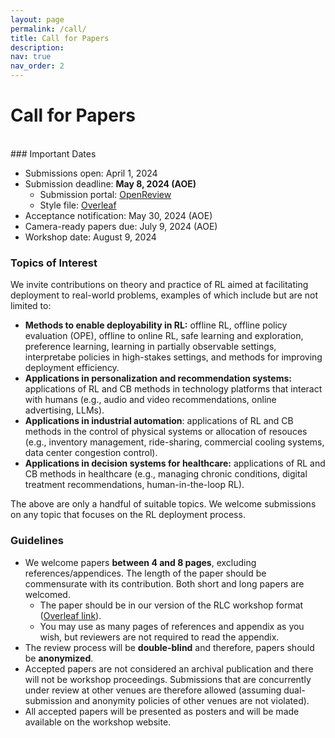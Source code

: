 ```yaml
---
layout: page
permalink: /call/
title: Call for Papers
description:
nav: true
nav_order: 2
---
```


# Call for Papers
<br>
### Important Dates

* Submissions open: April 1, 2024
* Submission deadline: <b>May 8, 2024 (AOE)</b>
  * Submission portal: [OpenReview](https://openreview.net/group?id=rl-conference.cc/RLC/2024/Workshop/Deployable_RL)
  * Style file: [Overleaf](https://www.overleaf.com/read/wzvmzpbnypvz#c13151)
* Acceptance notification: May 30, 2024 (AOE)
* Camera-ready papers due: July 9, 2024 (AOE)
* Workshop date: August 9, 2024


### Topics of Interest
We invite contributions on theory and practice of RL aimed at facilitating deployment to real-world problems, examples of which include but are not limited to:
* __Methods to enable deployability in RL:__ offline RL, offline policy evaluation (OPE), offline to online RL, safe learning and exploration, preference learning, learning in partially observable settings, interpretabe policies in high-stakes settings, and methods for improving deployment efficiency.
* __Applications in personalization and recommendation systems:__ applications of RL and CB methods in technology platforms that interact with humans (e.g., audio and video recommendations, online advertising, LLMs).
* __Applications in industrial automation__: applications of RL and CB methods in the control of physical systems or allocation of resouces (e.g., inventory management, ride-sharing, commercial cooling systems, data center congestion control).
* __Applications in decision systems for healthcare:__ applications of RL and CB methods in healthcare (e.g., managing chronic conditions, digital treatment recommendations, human-in-the-loop RL).

The above are only a handful of suitable topics. We welcome submissions on any topic that focuses on the RL deployment process.
<br>

### Guidelines

* We welcome papers __between 4 and 8 pages__, excluding references/appendices. The length of the paper should be commensurate with its contribution. Both short and long papers are welcomed.
  * The paper should be in our version of the RLC workshop format ([Overleaf link](https://www.overleaf.com/read/wzvmzpbnypvz#c13151)).
  * You may use as many pages of references and appendix as you wish, but reviewers are not required to read the appendix. 
* The review process will be <b>double-blind</b> and therefore, papers should be <b>anonymized</b>.
* Accepted papers are not considered an archival publication and there will not be workshop proceedings. Submissions that are concurrently under review at other venues are therefore allowed (assuming dual-submission and anonymity policies of other venues are not violated).
* All accepted papers will be presented as posters and will be made available on the workshop website. 
<br>
